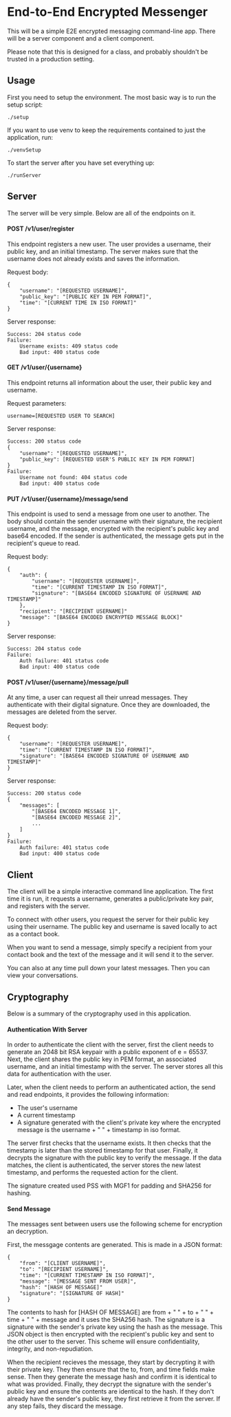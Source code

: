 End-to-End Encrypted Messenger
==============================

This will be a simple E2E encrypted messaging command-line app.
There will be a server component and a client component.

Please note that this is designed for a class, and probably shouldn't be trusted in a production setting.

Usage
-----

First you need to setup the environment.
The most basic way is to run the setup script:

    ./setup

If you want to use venv to keep the requirements contained to just the application, run:

    ./venvSetup

To start the server after you have set everything up:

    ./runServer

Server
------

The server will be very simple.
Below are all of the endpoints on it.

#### POST /v1/user/register

This endpoint registers a new user.
The user provides a username, their public key, and an initial timestamp.
The server makes sure that the username does not already exists and saves the information.

Request body:

    {
        "username": "[REQUESTED USERNAME]",
        "public_key": "[PUBLIC KEY IN PEM FORMAT]",
        "time": "[CURRENT TIME IN ISO FORMAT]"
    }

Server response:

    Success: 204 status code
    Failure: 
        Username exists: 409 status code
        Bad input: 400 status code

#### GET /v1/user/{username}

This endpoint returns all information about the user, their public key and username.

Request parameters:

    username=[REQUESTED USER TO SEARCH]

Server response:

    Success: 200 status code
    {
        "username": "[REQUESTED USERNAME]",
        "public_key": [REQUESTED USER'S PUBLIC KEY IN PEM FORMAT]
    }
    Failure:
        Username not found: 404 status code
        Bad input: 400 status code

#### PUT /v1/user/{username}/message/send

This endpoint is used to send a message from one user to another.
The body should contain the sender username with their signature, the recipient username, and the message, encrypted with the recipient's public key and base64 encoded.
If the sender is authenticated, the message gets put in the recipient's queue to read.

Request body:

    {
        "auth": {
            "username": "[REQUESTER USERNAME]",
            "time": "[CURRENT TIMESTAMP IN ISO FORMAT]",
            "signature": "[BASE64 ENCODED SIGNATURE OF USERNAME AND TIMESTAMP]"
        },
        "recipient": "[RECIPIENT USERNAME]"
        "message": "[BASE64 ENCODED ENCRYPTED MESSAGE BLOCK]"
    }

Server response:

    Success: 204 status code
    Failure:
        Auth failure: 401 status code
        Bad input: 400 status code

#### POST /v1/user/{username}/message/pull

At any time, a user can request all their unread messages.
They authenticate with their digital signature.
Once they are downloaded, the messages are deleted from the server.

Request body:

    {
        "username": "[REQUESTER USERNAME]",
        "time": "[CURRENT TIMESTAMP IN ISO FORMAT]",
        "signature": "[BASE64 ENCODED SIGNATURE OF USERNAME AND TIMESTAMP]"
    }

Server response:

    Success: 200 status code
    {
        "messages": [
            "[BASE64 ENCODED MESSAGE 1]",
            "[BASE64 ENCODED MESSAGE 2]",
            ...
        ]
    }
    Failure:
        Auth failure: 401 status code
        Bad input: 400 status code

Client
------

The client will be a simple interactive command line application.
The first time it is run, it requests a username, generates a public/private key pair, and registers with the server.

To connect with other users, you request the server for their public key using their username.
The public key and username is saved locally to act as a contact book.

When you want to send a message, simply specify a recipient from your contact book and the text of the message and it will send it to the server.

You can also at any time pull down your latest messages.
Then you can view your conversations.

Cryptography
------------

Below is a summary of the cryptography used in this application.

#### Authentication With Server

In order to authenticate the client with the server, first the client needs to generate an 2048 bit RSA keypair with a public exponent of e = 65537.
Next, the client shares the public key in PEM format, an associated username, and an initial timestamp with the server.
The server stores all this data for authentication with the user.

Later, when the client needs to perform an authenticated action, the send and read endpoints, it provides the following information:

 * The user's username
 * A current timestamp
 * A signature generated with the client's private key where the encrypted message is the username + " " + timestamp in iso format.

The server first checks that the username exists.
It then checks that the timestamp is later than the stored timestamp for that user.
Finally, it decrypts the signature with the public key to verify the message.
If the data matches, the client is authenticated, the server stores the new latest timestamp, and performs the requested action for the client.

The signature created used PSS with MGF1 for padding and SHA256 for hashing.

#### Send Message

The messages sent between users use the following scheme for encryption an decryption.

First, the messgage contents are generated.
This is made in a JSON format:

    {
        "from": "[CLIENT USERNAME]",
        "to": "[RECIPIENT USERNAME]",
        "time": "[CURRENT TIMESTAMP IN ISO FORMAT]",
        "message": "[MESSAGE SENT FROM USER]",
        "hash": "[HASH OF MESSAGE]"
        "signature": "[SIGNATURE OF HASH]"
    }

The contents to hash for [HASH OF MESSAGE] are from + " " + to + " " + time + " " + message and it uses the SHA256 hash.
The signature is a signature with the sender's private key using the hash as the message.
This JSON object is then encrypted with the recipient's public key and sent to the other user to the server.
This scheme will ensure confidentiality, integrity, and non-repudiation.

When the recipient recieves the message, they start by decrypting it with their private key.
They then ensure that the to, from, and time fields make sense.
Then they generate the message hash and confirm it is identical to what was provided.
Finally, they decrypt the signature with the sender's public key and ensure the contents are identical to the hash.
If they don't already have the sender's public key, they first retrieve it from the server.
If any step fails, they discard the message.